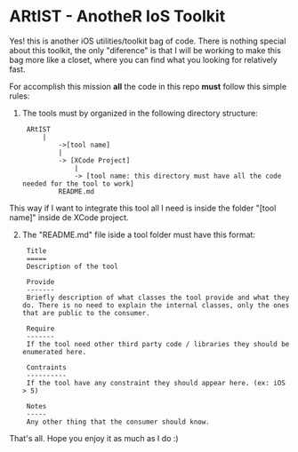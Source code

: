  ARtIST - AnotheR IoS Toolkit
======

Yes! this is another iOS utilities/toolkit bag of code. There is nothing special about this toolkit, the only "diference" is that I will be working to make this bag more like a closet, where you can find what you looking for relatively fast.

For accomplish this mission **all** the code in this repo **must** follow this simple rules:

1. The tools must by organized in the following directory structure:

		ARtIST
			|
				->[tool name]
				|
				-> [XCode Project]
					|
					-> [tool name: this directory must have all the code needed for the tool to work]
				README.md
This way if I want to integrate this tool all I need is inside the folder "[tool name]" inside de XCode project.

2. The "README.md" file iside a tool folder must have this format:

        Title
        =====
        Description of the tool
        
        Provide
        -------
        Briefly description of what classes the tool provide and what they do. There is no need to explain the internal classes, only the ones that are public to the consumer.
        
        Require
        -------
        If the tool need other third party code / libraries they should be enumerated here.
        
        Contraints
        ----------
        If the tool have any constraint they should appear here. (ex: iOS > 5)
        
        Notes
        -----
        Any other thing that the consumer should know.

That's all. Hope you enjoy it as much as I do :)